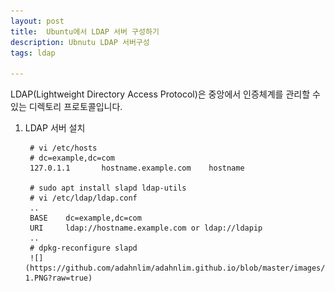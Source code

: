 ```yaml
---
layout: post
title:  Ubuntu에서 LDAP 서버 구성하기
description: Ubnutu LDAP 서버구성
tags: ldap

---
```



LDAP(Lightweight Directory Access Protocol)은 중앙에서 인증체계를 관리할 수 있는 디렉토리 프로토콜입니다.  

1. LDAP 서버 설치


		# vi /etc/hosts
		# dc=example,dc=com 
		127.0.1.1       hostname.example.com	hostname

		# sudo apt install slapd ldap-utils
		# vi /etc/ldap/ldap.conf 
		..
		BASE    dc=example,dc=com
		URI     ldap://hostname.example.com or ldap://ldapip
		..
		# dpkg-reconfigure slapd
		![](https://github.com/adahnlim/adahnlim.github.io/blob/master/images/ldap-1.PNG?raw=true)